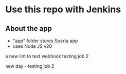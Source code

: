 # Use this repo with Jenkins

## About the app
- "app" folder stores Sparta app
- uses Node JS v20

a new lint to test webhook 
testing job 2

new day - testing job 2 

